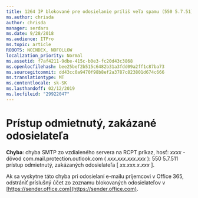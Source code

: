 ```yaml
---
title: 1264 IP blokované pre odosielanie príliš veľa spamu (550 5.7.51)
ms.author: chrisda
author: chrisda
manager: serdars
ms.date: 9/28/2018
ms.audience: ITPro
ms.topic: article
ROBOTS: NOINDEX, NOFOLLOW
localization_priority: Normal
ms.assetid: f7af4211-9dbe-415c-b0e3-fc20d43c3868
ms.openlocfilehash: bee25bef2b515c6482b31a3fdd09a2ff1c87ba73
ms.sourcegitcommit: dd43cc0a9470f98b8ef2a3787c823801d674c666
ms.translationtype: MT
ms.contentlocale: sk-SK
ms.lasthandoff: 02/12/2019
ms.locfileid: "29922047"
---
```

# <a name="access-denied-banned-sender"></a>Prístup odmietnutý, zakázané odosielateľa

 **Chyba**: chyba SMTP zo vzdialeného servera na RCPT príkaz, hosť: *xxxx* -dôvod com.mail.protection.outlook.com ( *xxx.xxx.xxx.xxx* ): 550 5.7.511 prístup odmietnutý, zakázaných odosielateľa [ *xx.xxx.x.xxx* ]. 
  
Ak sa vyskytne táto chyba pri odosielaní e-mailu príjemcovi v Office 365, odstrániť príslušný účet zo zoznamu blokovaných odosielateľov v [https://sender.office.com](https://sender.office.com).
  

